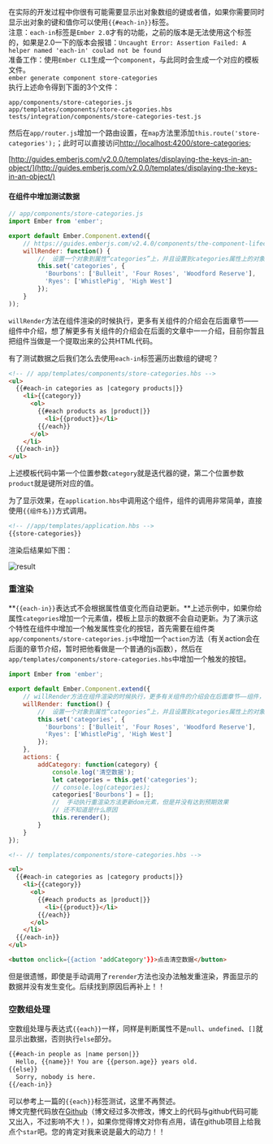 在实际的开发过程中你很有可能需要显示出对象数组的键或者值，如果你需要同时显示出对象的键和值你可以使用`{{#each-in}}`标签。<br>
注意：`each-in`标签是`Ember 2.0`才有的功能，之前的版本是无法使用这个标签的，如果是2.0一下的版本会报错：`Uncaught Error: Assertion Failed: A helper named 'each-in' coulad not be found`<br>
准备工作：使用`Ember CLI`生成一个`component`，与此同时会生成一个对应的模板文件。<br>
`ember generate component store-categories`<br>
执行上述命令得到下面的3个文件：
```
app/components/store-categories.js
app/templates/components/store-categories.hbs
tests/integration/components/store-categories-test.js
```
然后在`app/router.js`增加一个路由设置，在`map`方法里添加`this.route('store-categories');`；此时可以直接访问[http://localhost:4200/store-categories](http://localhost:4200/store-categories);

[http://guides.emberjs.com/v2.0.0/templates/displaying-the-keys-in-an-object/](http://guides.emberjs.com/v2.0.0/templates/displaying-the-keys-in-an-object/)

#### 在组件中增加测试数据

```javascript
// app/components/store-categories.js
import Ember from 'ember';

export default Ember.Component.extend({
    // https://guides.emberjs.com/v2.4.0/components/the-component-lifecycle/
	willRender: function() {
		//  设置一个对象到属性“categories”上，并且设置到categories属性上的对象结构是：key为字符串，value为数组
		this.set('categories', {
	      'Bourbons': ['Bulleit', 'Four Roses', 'Woodford Reserve'],
	      'Ryes': ['WhistlePig', 'High West']
	    });
	}
));
```

`willRender`方法在组件渲染的时候执行，更多有关组件的介绍会在后面章节——组件中介绍，想了解更多有关组件的介绍会在后面的文章中一一介绍，目前你暂且把组件当做是一个提取出来的公共HTML代码。

有了测试数据之后我们怎么去使用`each-in`标签遍历出数组的键呢？

```html
<!-- // app/templates/components/store-categories.hbs -->
<ul>
  {{#each-in categories as |category products|}}
    <li>{{category}}
      <ol>
        {{#each products as |product|}}
          <li>{{product}}</li>
        {{/each}}
      </ol>
    </li>
  {{/each-in}}
</ul>
```

上述模板代码中第一个位置参数`category`就是迭代器的键，第二个位置参数`product`就是键所对应的值。

为了显示效果，在`application.hbs`中调用这个组件，组件的调用非常简单，直接使用`{{组件名}}`方式调用。

```html
<!-- //app/templates/application.hbs -->
{{store-categories}}
```

渲染后结果如下图：

![result](/content/images/2016/03/23.png)



### 重渲染

**`{{each-in}}`表达式不会根据属性值变化而自动更新。**上述示例中，如果你给属性`categories`增加一个元素值，模板上显示的数据不会自动更新。为了演示这个特性在组件中增加一个触发属性变化的按钮，首先需要在组件类`app/components/store-categories.js`中增加一个`action`方法（有关action会在后面的章节介绍，暂时把他看做是一个普通的js函数），然后在`app/templates/components/store-categories.hbs`中增加一个触发的按钮。

```javascript
import Ember from 'ember';

export default Ember.Component.extend({
	// willRender方法在组件渲染的时候执行，更多有关组件的介绍会在后面章节——组件，中介绍
	willRender: function() {
		//  设置一个对象到属性“categories”上，并且设置到categories属性上的对象结构是：key为字符串，value为数组
		this.set('categories', {
	      'Bourbons': ['Bulleit', 'Four Roses', 'Woodford Reserve'],
	      'Ryes': ['WhistlePig', 'High West']
	    });
	},
	actions: {
		addCategory: function(category) {
			console.log('清空数据');
			let categories = this.get('categories');
			// console.log(categories);
			categories['Bourbons'] = [];
			//  手动执行重渲染方法更新dom元素，但是并没有达到预期效果
			// 还不知道是什么原因
			this.rerender();
		}
	}
});
```

```html
<!-- // templates/components/store-categories.hbs -->

<ul>
  {{#each-in categories as |category products|}}
    <li>{{category}}
      <ol>
        {{#each products as |product|}}
          <li>{{product}}</li>
        {{/each}}
      </ol>
    </li>
  {{/each-in}}
</ul>

<button onclick={{action 'addCategory'}}>点击清空数据</button>
```

但是很遗憾，即使是手动调用了`rerender`方法也没办法触发重渲染，界面显示的数据并没有发生变化。后续找到原因后再补上！！

### 空数组处理

空数组处理与表达式`{{each}}`一样，同样是判断属性不是`null`、`undefined`、`[]`就显示出数据，否则执行`else`部分。

```html
{{#each-in people as |name person|}}
  Hello, {{name}}! You are {{person.age}} years old.
{{else}}
  Sorry, nobody is here.
{{/each-in}}
```

可以参考上一篇的`{{each}}`标签测试，这里不再赘述。
<br>
博文完整代码放在[Github](https://github.com/ubuntuvim/my_emberjs_code)（博文经过多次修改，博文上的代码与github代码可能又出入，不过影响不大！），如果你觉得博文对你有点用，请在github项目上给我点个`star`吧。您的肯定对我来说是最大的动力！！
